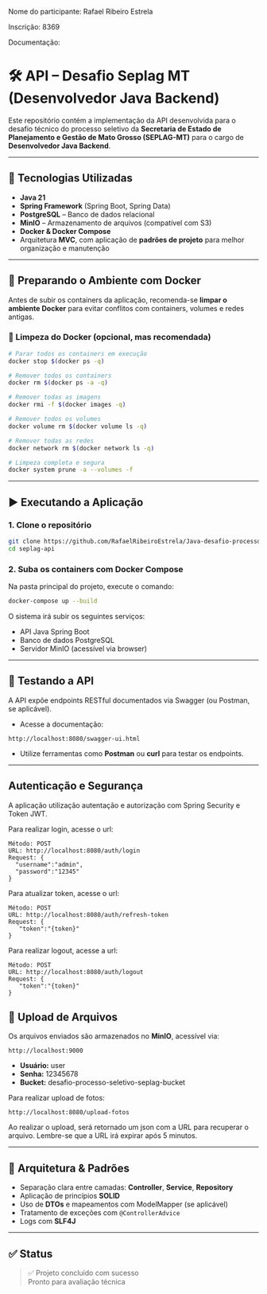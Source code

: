 Nome do participante: Rafael Ribeiro Estrela

Inscrição: 8369

Documentação:

# 🛠️ API – Desafio Seplag MT (Desenvolvedor Java Backend)

Este repositório contém a implementação da API desenvolvida para o desafio técnico do processo seletivo da **Secretaria de Estado de Planejamento e Gestão de Mato Grosso (SEPLAG-MT)** para o cargo de **Desenvolvedor Java Backend**.

---

## 🚀 Tecnologias Utilizadas

- **Java 21**
- **Spring Framework** (Spring Boot, Spring Data)
- **PostgreSQL** – Banco de dados relacional
- **MinIO** – Armazenamento de arquivos (compatível com S3)
- **Docker & Docker Compose**
- Arquitetura **MVC**, com aplicação de **padrões de projeto** para melhor organização e manutenção

---

## 🐳 Preparando o Ambiente com Docker

Antes de subir os containers da aplicação, recomenda-se **limpar o ambiente Docker** para evitar conflitos com containers, volumes e redes antigas.

### 🔄 Limpeza do Docker (opcional, mas recomendada)

```bash
# Parar todos os containers em execução
docker stop $(docker ps -q)

# Remover todos os containers
docker rm $(docker ps -a -q)

# Remover todas as imagens
docker rmi -f $(docker images -q)

# Remover todos os volumes
docker volume rm $(docker volume ls -q)

# Remover todas as redes
docker network rm $(docker network ls -q)

# Limpeza completa e segura
docker system prune -a --volumes -f
```

---

## ▶️ Executando a Aplicação

### 1. Clone o repositório

```bash
git clone https://github.com/RafaelRibeiroEstrela/Java-desafio-processo-seletivo-seplag.git
cd seplag-api
```

### 2. Suba os containers com Docker Compose

Na pasta principal do projeto, execute o comando:

```bash
docker-compose up --build
```

O sistema irá subir os seguintes serviços:

- API Java Spring Boot
- Banco de dados PostgreSQL
- Servidor MinIO (acessível via browser)

---

## 🧪 Testando a API

A API expõe endpoints RESTful documentados via Swagger (ou Postman, se aplicável).

- Acesse a documentação:

```
http://localhost:8080/swagger-ui.html
```

- Utilize ferramentas como **Postman** ou **curl** para testar os endpoints.

---

## Autenticação e Segurança

A aplicação utilização autentação e autorização com Spring Security e Token JWT.

Para realizar login, acesse o url:

```
Método: POST
URL: http://localhost:8080/auth/login
Request: {
  "username":"admin",
  "password":"12345"
}
```

Para atualizar token, acesse o url:

```
Método: POST
URL: http://localhost:8080/auth/refresh-token
Request: {
   "token":"{token}" 
}
```

Para realizar logout, acesse a url:

```
Método: POST
URL: http://localhost:8080/auth/logout
Request: {
   "token":"{token}" 
}
```

## 📁 Upload de Arquivos

Os arquivos enviados são armazenados no **MinIO**, acessível via:

```
http://localhost:9000
```

- **Usuário:** user  
- **Senha:** 12345678
- **Bucket:** desafio-processo-seletivo-seplag-bucket

Para realizar upload de fotos:

```
http://localhost:8080/upload-fotos
```

Ao realizar o upload, será retornado um json com a URL para recuperar o arquivo.
Lembre-se que a URL irá expirar após 5 minutos.

---

## 🧩 Arquitetura & Padrões

- Separação clara entre camadas: **Controller**, **Service**, **Repository**
- Aplicação de princípios **SOLID**
- Uso de **DTOs** e mapeamentos com ModelMapper (se aplicável)
- Tratamento de exceções com `@ControllerAdvice`
- Logs com **SLF4J**

---

## ✅ Status

> ✅ Projeto concluído com sucesso  
> Pronto para avaliação técnica
